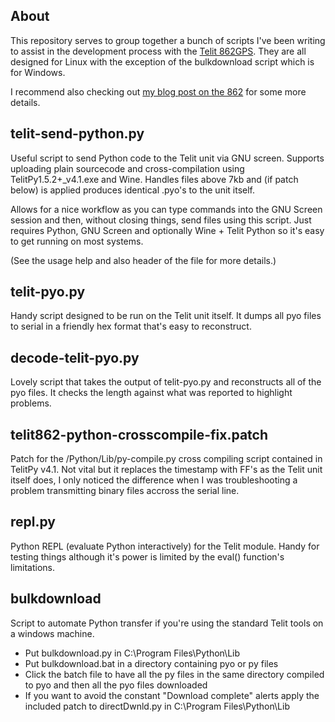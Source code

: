 About
-----

This repository serves to group together a bunch of scripts I've been writing
to assist in the development process with the [Telit 862GPS](http://www.telit.com/en/products/gsm-gprs.php?p_ac=show&p=7). They are all designed for Linux with the exception of the bulkdownload script which is for Windows.

I recommend also checking out [my blog post on the 862](http://kzar.co.uk/blog/view/embedded-development-setup-with-macbook) for some more details.

telit-send-python.py
-----------------

Useful script to send Python code to the Telit unit via GNU screen. Supports
uploading plain sourcecode and cross-compilation using TelitPy1.5.2+_v4.1.exe 
and Wine. Handles files above 7kb and (if patch below) is applied produces
identical .pyo's to the unit itself.

Allows for a nice workflow as you can type commands into the GNU Screen session
and then, without closing things, send files using this script. Just requires
Python, GNU Screen and optionally Wine + Telit Python so it's easy to get running on
most systems.

(See the usage help and also header of the file for more details.)

telit-pyo.py
------------

Handy script designed to be run on the Telit unit itself. It dumps all pyo
files to serial in a friendly hex format that's easy to reconstruct.

decode-telit-pyo.py
-------------------

Lovely script that takes the output of telit-pyo.py and reconstructs all of
the pyo files. It checks the length against what was reported to highlight
problems.

telit862-python-crosscompile-fix.patch
--------------------------------------

Patch for the /Python/Lib/py-compile.py cross compiling script contained in TelitPy v4.1.
Not vital but it replaces the timestamp with FF's as the Telit unit itself does, I only
noticed the difference when I was troubleshooting a problem transmitting binary files
accross the serial line.

repl.py
-------

Python REPL (evaluate Python interactively) for the Telit module. Handy for testing things
although it's power is limited by the eval() function's limitations.

bulkdownload
------------

Script to automate Python transfer if you're using the standard Telit tools on a windows machine.

 - Put bulkdownload.py in C:\Program Files\Python\Lib
 - Put bulkdownload.bat in a directory containing pyo or py files
 - Click the batch file to have all the py files in the same directory compiled to pyo and
   then all the pyo files downloaded
 - If you want to avoid the constant "Download complete" alerts apply the included patch to directDwnld.py in C:\Program Files\Python\Lib